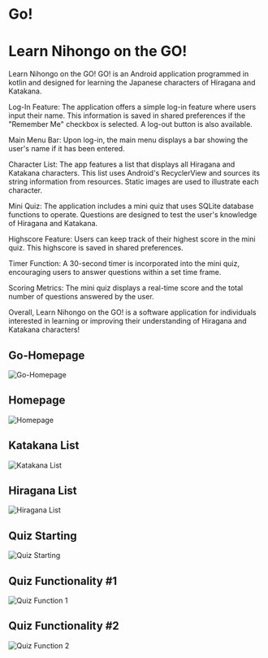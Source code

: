 # Go!

# Learn Nihongo on the GO!

Learn Nihongo on the GO! GO! is an Android application programmed in kotlin and designed for learning the Japanese characters of Hiragana and Katakana.

Log-In Feature:
The application offers a simple log-in feature where users input their name. This information is saved in shared preferences if the "Remember Me" checkbox is selected. A log-out button is also available.

Main Menu Bar:
Upon log-in, the main menu displays a bar showing the user's name if it has been entered.

Character List:
The app features a list that displays all Hiragana and Katakana characters. This list uses Android's RecyclerView and sources its string information from resources. Static images are used to illustrate each character.

Mini Quiz:
The application includes a mini quiz that uses SQLite database functions to operate. Questions are designed to test the user's knowledge of Hiragana and Katakana.

Highscore Feature:
Users can keep track of their highest score in the mini quiz. This highscore is saved in shared preferences.

Timer Function:
A 30-second timer is incorporated into the mini quiz, encouraging users to answer questions within a set time frame.

Scoring Metrics:
The mini quiz displays a real-time score and the total number of questions answered by the user.


Overall, Learn Nihongo on the GO! is a software application for individuals interested in learning or improving their understanding of Hiragana and Katakana characters! 

## Go-Homepage

![Go-Homepage](go-homepage.jpg)

## Homepage

![Homepage](homepage.jpg)

## Katakana List

![Katakana List](katakanalist.jpg)

## Hiragana List

![Hiragana List](hiraganalist.jpg)

## Quiz Starting

![Quiz Starting](quizstarting.jpg)

## Quiz Functionality #1

![Quiz Function 1](quizfunction1.jpg)

## Quiz Functionality #2

![Quiz Function 2](quizfunction2.jpg)

